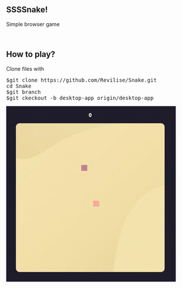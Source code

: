 <h2>
SSSSnake!
</h2>
<p>Simple browser game</p>
<br>
<h2>How to play?</h2>
<p>Clone files with</p>
<pre>
$git clone https://github.com/Revilise/Snake.git
cd Snake
$git branch
$git ckeckout -b desktop-app origin/desktop-app
</pre>
<img src="https://github.com/Revilise/Snake/blob/customized/snake.gif">
